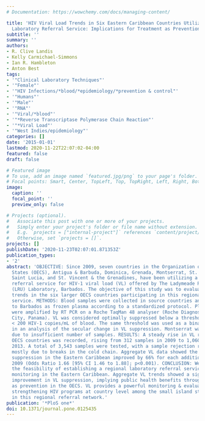 ```yaml
---
# Documentation: https://wowchemy.com/docs/managing-content/

title: 'HIV Viral Load Trends in Six Eastern Caribbean Countries Utilizing a Regional
  Laboratory Referral Service: Implications for Treatment as Prevention.'
subtitle: ''
summary: ''
authors:
- R. Clive Landis
- Kelly Carmichael-Simmons
- Ian R. Hambleton
- Anton Best
tags:
- '"Clinical Laboratory Techniques"'
- '"Female"'
- '"HIV Infections/*blood/*epidemiology/*prevention & control"'
- '"Humans"'
- '"Male"'
- '"RNA"'
- '"Viral/*blood"'
- '"*Reverse Transcriptase Polymerase Chain Reaction"'
- '"*Viral Load"'
- '"West Indies/epidemiology"'
categories: []
date: '2015-01-01'
lastmod: 2020-11-22T22:07:02-04:00
featured: false
draft: false

# Featured image
# To use, add an image named `featured.jpg/png` to your page's folder.
# Focal points: Smart, Center, TopLeft, Top, TopRight, Left, Right, BottomLeft, Bottom, BottomRight.
image:
  caption: ''
  focal_point: ''
  preview_only: false

# Projects (optional).
#   Associate this post with one or more of your projects.
#   Simply enter your project's folder or file name without extension.
#   E.g. `projects = ["internal-project"]` references `content/project/deep-learning/index.md`.
#   Otherwise, set `projects = []`.
projects: []
publishDate: '2020-11-23T02:07:01.871353Z'
publication_types:
- '2'
abstract: 'OBJECTIVE: Since 2009, seven countries in the Organization of Eastern Caribbean
  States (OECS), Antigua & Barbuda, Dominica, Grenada, Montserrat, St. Kitts & Nevis,
  Saint Lucia, and St. Vincent & the Grenadines, have been utilizing a laboratory
  referral service for HIV-1 viral load (VL) offered by The Ladymeade Reference Unit
  (LRU) Laboratory, Barbados. The objective of this study was to evaluate 5 year VL
  trends in the six larger OECS countries participating in this regional referral
  service. METHODS: Blood samples were collected in source countries and transported
  to Barbados as frozen plasma according to a standardized protocol. Plasma specimens
  were amplified by RT PCR on a Roche TaqMan 48 analyser (Roche Diagnostics, Panama
  City, Panama). VL was considered optimally suppressed below a threshold level of
  < 200 HIV-1 copies/mL of blood. The same threshold was used as a binary indicator
  in an analysis of the secular change in VL suppression. Montserrat was excluded
  due to insufficient number of samples. RESULTS: A steady rise in VL referrals from
  OECS countries was recorded, rising from 312 samples in 2009 to 1,060 samples in
  2013. A total of 3,543 samples were tested, with a sample rejection rate (9.2%)
  mostly due to breaks in the cold chain. Aggregate VL data showed the odds of VL
  suppression in the Eastern Caribbean improved by 66% for each additional year after
  2009 (Odds Ratio 1.66 [95% CI 1.46 to 1.88]; p<0.001). CONCLUSION: We demonstrate
  the feasibility of establishing a regional laboratory referral service for HIV VL
  monitoring in the Eastern Caribbean. Aggregate VL trends showed a significant year-on-year
  improvement in VL suppression, implying public health benefits through treatment
  as prevention in the OECS. VL provides a powerful monitoring & evaluation tool for
  strengthening HIV programs at country level among the small island states participating
  in this regional referral network.'
publication: '*PloS one*'
doi: 10.1371/journal.pone.0125435
---
```

